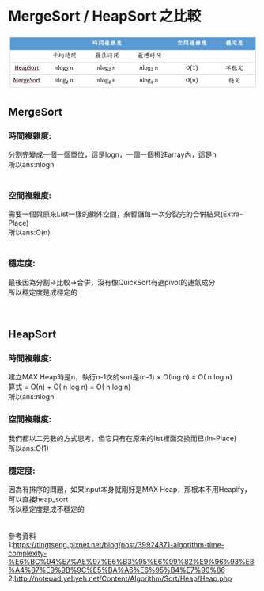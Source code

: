 # MergeSort / HeapSort 之比較
![image](https://github.com/yunghsin615/little_sun/blob/master/CodeSignal/Python/比較.jpg)

## MergeSort
### 時間複雜度:<br>
分割完變成一個一個單位，這是logn，一個一個排進array內，這是n<br>
所以ans:nlogn<br>
<br>
### 空間複雜度:
需要一個與原來List一樣的額外空間，來暫儲每一次分裂完的合併結果(Extra-Place)<br>
所以ans:O(n)<br>
<br>
### 穩定度:
最後因為分割->比較->合併，沒有像QuickSort有選pivot的運氣成分<br>
所以穩定度是成穩定的<br>
<br>
<br>
## HeapSort
### 時間複雜度:<br>
建立MAX Heap時是n，執行n-1次的sort是(n-1) × Ο(log n) = Ο( n log n)<br>
算式 = Ο(n) + Ο( n log n) = Ο( n log n)<br>
所以ans:nlogn<br>
### 空間複雜度:
我們都以二元數的方式思考，但它只有在原來的list裡面交換而已(In-Place)<br>
所以ans:O(1)
### 穩定度:
因為有排序的問題，如果input本身就剛好是MAX Heap，那根本不用Heapify，可以直接heap_sort<br>
所以穩定度是成不穩定的<br>
<br>
<br>
參考資料<br>
1:https://tingtseng.pixnet.net/blog/post/39924871-algorithm-time-complexity-%E6%BC%94%E7%AE%97%E6%B3%95%E6%99%82%E9%96%93%E8%A4%87%E9%9B%9C%E5%BA%A6%E6%95%B4%E7%90%86<br>
2:http://notepad.yehyeh.net/Content/Algorithm/Sort/Heap/Heap.php<br>
